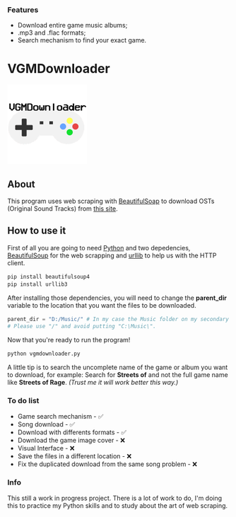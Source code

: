 ### Features

- Download entire game music albums;
-  .mp3 and .flac formats;
- Search mechanism to find your exact game.

# VGMDownloader

![](https://github.com/V2power/vgmdownloader/blob/main/img/logo.png)


## About

This program uses web scraping with  [BeautifulSoap](https://beautiful-soup-4.readthedocs.io/en/latest/) to download OSTs (Original Sound Tracks) from [this site](https://downloads.khinsider.com).

## How to use it

First of all you are going to need [Python](https://www.python.org/) and two depedencies, [BeautifulSoup](https://pypi.org/project/beautifulsoup4/) for the web scrapping and [urllib](https://pypi.org/project/urllib3/) to help us with the HTTP client.

```python
pip install beautifulsoup4
pip install urllib3
```
After installing those dependencies, you will need to change the **parent_dir** variable to the location that you want the files to be downloaded.

```python
parent_dir = "D:/Music/" # In my case the Music folder on my secondary drive.
# Please use "/" and avoid putting "C:\Music\".
```

Now that you're ready to run the program!

```python
python vgmdownloader.py
```


A little tip is to search the uncomplete name of the game or album you want to download, for example:
Search for **Streets of** and not the full game name like __Streets of Rage__. _(Trust me it will work better this way.)_

### To do list

   - Game search mechanism - ✅
   - Song download - ✅
   - Download with differents formats - ✅
   - Download the game image cover - ❌
   - Visual Interface - ❌
   - Save the files in a different location - ❌
   - Fix the duplicated download from the same song problem - ❌


### Info

This still a work in progress project. There is a lot of work to do, I'm doing this to practice my Python skills and to study about the art of web scraping.
